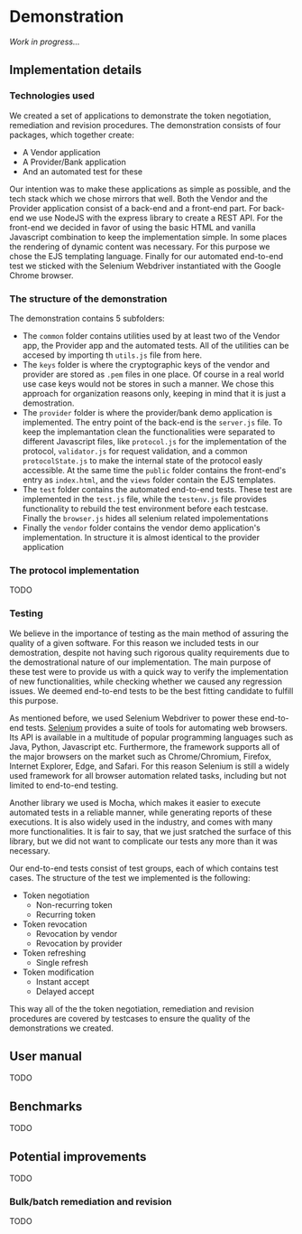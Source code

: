 # Demonstration

*Work in progress...*

## Implementation details

### Technologies used

We created a set of applications to demonstrate the token negotiation, remediation and revision procedures. The demonstration consists of four packages, which together create:

- A Vendor application
- A Provider/Bank application
- And an automated test for these

Our intention was to make these applications as simple as possible, and the tech stack which we chose mirrors that well. Both the Vendor and the Provider application consist of a back-end and a front-end part. For back-end we use NodeJS with the express library to create a REST API. For the front-end we decided in favor of using the basic HTML and vanilla Javascript combination to keep the implementation simple. In some places the rendering of dynamic content was necessary. For this purpose we chose the EJS templating language. Finally for our automated end-to-end test we sticked with the Selenium Webdriver instantiated with the Google Chrome browser.

### The structure of the demonstration

The demonstration contains 5 subfolders:

- The `common` folder contains utilities used by at least two of the Vendor app, the Provider app and the automated tests. All of the utilities can be accesed by importing th `utils.js` file from here.
- The `keys` folder is where the cryptographic keys of the vendor and provider are stored as `.pem` files in one place. Of course in a real world use case keys would not be stores in such a manner. We chose this approach for organization reasons only, keeping in mind that it is just a demostration.
- The `provider` folder is where the provider/bank demo application is implemented. The entry point of the back-end is the `server.js` file. To keep the implemantation clean the functionalities were separated to different Javascript files, like `protocol.js` for the implementation of the protocol, `validator.js` for request validation, and a common `protocolState.js` to make the internal state of the protocol easly accessible. At the same time the `public` folder contains the front-end's entry as `index.html`, and the `views` folder contain the EJS templates.
- The `test` folder contains the automated end-to-end tests. These test are implemented in the `test.js` file, while the `testenv.js` file provides functionality to rebuild the test environment before each testcase. Finally the `browser.js` hides all selenium related impolementations
- Finally the `vendor` folder contains the vendor demo application's implementation. In structure it is almost identical to the provider application

### The protocol implementation

TODO

### Testing

We believe in the importance of testing as the main method of assuring the quality of a given software. For this reason we included tests in our demostration, despite not having such rigorous quality requirements due to the demostrational nature of our implementation. The main purpose of these test were to provide us with a quick way to verify the implementation of new functionalities, while checking whether we caused any regression issues. We deemed end-to-end tests to be the best fitting candidate to fulfill this purpose.

As mentioned before, we used Selenium Webdriver to power these end-to-end tests. [Selenium](https://www.selenium.dev/about/) provides a suite of tools for automating web browsers. Its API is available in a multitude of popular programming languages such as Java, Python, Javascript etc. Furthermore, the framework supports all of the major browsers on the market such as Chrome/Chromium, Firefox, Internet Explorer, Edge, and Safari. For this reason Selenium is still a widely used framework for all browser automation related tasks, including but not limited to end-to-end testing. 

Another library we used is Mocha, which makes it easier to execute automated tests in a reliable manner, while generating reports of these executions. It is also widely used in the industry, and comes with many more functionalities. It is fair to say, that we just sratched the surface of this library, but we did not want to complicate our tests any more than it was necessary.

Our end-to-end tests consist of test groups, each of which contains test cases. The structure of the test we implemented is the following:

- Token negotiation
    - Non-recurring token
    - Recurring token
- Token revocation
    - Revocation by vendor
    - Revocation by provider
- Token refreshing
    - Single refresh
- Token modification
    - Instant accept
    - Delayed accept

This way all of the the token negotiation, remediation and revision procedures are covered by testcases to ensure the quality of the demonstrations we created.

## User manual

TODO

## Benchmarks

TODO

## Potential improvements

TODO

### Bulk/batch remediation and revision

TODO